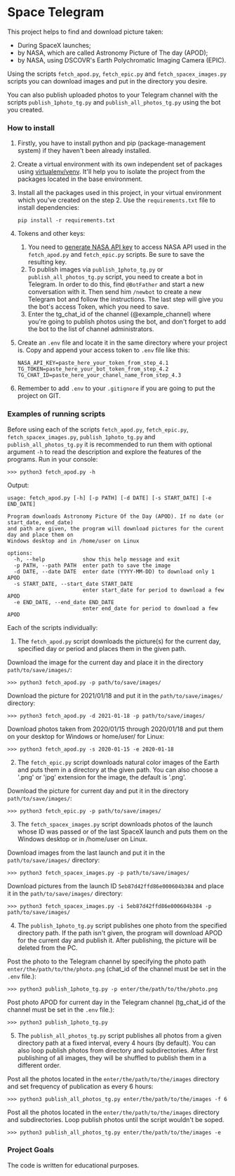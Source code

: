# Space Telegram

This project helps to find and download picture taken:
- During SpaceX launches;
- by NASA, which are called Astronomy Picture of The day (APOD);
- by NASA, using DSCOVR's Earth Polychromatic Imaging Camera (EPIC).

Using the scripts `fetch_apod.py`, `fetch_epic.py` and `fetch_spacex_images.py` scripts you can download images and put in the directory you desire.

You can also publish uploaded photos to your Telegram channel with the scripts `publish_1photo_tg.py` and `publish_all_photos_tg.py` using the bot you created.

### How to install

1. Firstly, you have to install python and pip (package-management system) if they haven't been already installed.

2. Create a virtual environment with its own independent set of packages using [virtualenv/venv](https://docs.python.org/3/library/venv.html). It'll help you to isolate the project from the packages located in the base environment.

3. Install all the packages used in this project, in your virtual environment which you've created on the step 2. Use the `requirements.txt` file to install dependencies:
    ```console
    pip install -r requirements.txt
    ```
4. Tokens and other keys:
   1. You need to [generate NASA API key](https://api.nasa.gov/) to access NASA API used in the `fetch_apod.py` and `fetch_epic.py` scripts. Be sure to save the resulting key.
   2. To publish images via `publish_1photo_tg.py` or `publish_all_photos_tg.py` script, you need to create a bot in Telegram. In order to do this, find `@BotFather` and start a new conversation with it. Then send him `/newbot` to create a new Telegram bot and follow the instructions. The last step will give you the bot's access Token, which you need to save.
   3. Enter the tg_chat_id of the channel (@example_channel) where you're going to publish photos using the bot, and don't forget to add the bot to the list of channel administrators.


5. Create an `.env` file and locate it in the same directory where your project is. Copy and append your access token to `.env` file like this:
    ```
    NASA_API_KEY=paste_here_your_token_from_step_4.1
    TG_TOKEN=paste_here_your_bot_token_from_step_4.2
    TG_CHAT_ID=paste_here_your_chanel_name_from_step_4.3
    ```
6. Remember to add `.env` to your `.gitignore` if you are going to put the project on GIT.

### Examples of running scripts

Before using each of the scripts `fetch_apod.py`, `fetch_epic.py`, `fetch_spacex_images.py`, `publish_1photo_tg.py` and `publish_all_photos_tg.py` it is recommended to run them with optional argument `-h` to read the description and explore the features of the programs.
Run in your console:
```Console
>>> python3 fetch_apod.py -h
```

Output:
```Console
usage: fetch_apod.py [-h] [-p PATH] [-d DATE] [-s START_DATE] [-e END_DATE]

Program downloads Astronomy Picture Of the Day (APOD). If no date (or start_date, end_date)
and path are given, the program will download pictures for the curent day and place them on
Windows desktop and in /home/user on Linux

options:
  -h, --help            show this help message and exit
  -p PATH, --path PATH  enter path to save the image
  -d DATE, --date DATE  enter date (YYYY-MM-DD) to download only 1 APOD
  -s START_DATE, --start_date START_DATE
                        enter start_date for period to download a few APOD
  -e END_DATE, --end_date END_DATE
                        enter end_date for period to download a few APOD
```
Each of the scripts individually:

1. The `fetch_apod.py` script downloads the picture(s) for the current day, specified day or period and places them in the given path.

Download the image for the current day and place it in the directory `path/to/save/images/`:
```Console
>>> python3 fetch_apod.py -p path/to/save/images/
```

Download the picture for 2021/01/18 and put it in the `path/to/save/images/` directory:
```Console
>>> python3 fetch_apod.py -d 2021-01-18 -p path/to/save/images/
```

Download photos taken from 2020/01/15 through 2020/01/18 and put them on your desktop for Windows or home/user/ for Linux:
```Console
>>> python3 fetch_apod.py -s 2020-01-15 -e 2020-01-18
```

2. The `fetch_epic.py` script downloads natural color images of the Earth and puts them in a directory at the given path. You can also choose a '.png' or 'jpg' extension for the image, the default is '.png'.

Download the picture for current day and put it in the directory `path/to/save/images/`:
```Console
>>> python3 fetch_epic.py -p path/to/save/images/
```
3. The `fetch_spacex_images.py` script downloads photos of the launch whose ID was passed or of the last SpaceX launch and puts them on the Windows desktop or in /home/user on Linux.

Download images from the last launch and put it in the `path/to/save/images/` directory:
```Console
>>> python3 fetch_spacex_images.py -p path/to/save/images/
```

Download pictures from the launch ID `5eb87d42ffd86e000604b384` and place it in the `path/to/save/images/` directory:
```Console
>>> python3 fetch_spacex_images.py -i 5eb87d42ffd86e000604b384 -p path/to/save/images/
```

4. The `publish_1photo_tg.py` script publishes one photo from the specified directory path. If the path isn't given, the program will download APOD for the current day and publish it. After publishing, the picture will be deleted from the PC.

Post the photo to the Telegram channel by specifying the photo path `enter/the/path/to/the/photo.png` (сhat_id of the channel must be set in the `.env` file.):

```Console
>>> python3 publish_1photo_tg.py -p enter/the/path/to/the/photo.png
```

Post photo APOD for current day in the Telegram channel (tg_chat_id of the channel must be set in the `.env` file.):
```Console
>>> python3 publish_1photo_tg.py
```

5. The `publish_all_photos_tg.py` script publishes all photos from a given directory path at a fixed interval, every 4 hours (by default). You can also loop publish photos from directory and subdirectories. After first publishing of all images, they will be shuffled to publish them in a different order.

Post all the photos located in the `enter/the/path/to/the/images` directory and set frequency of publication as every 6 hours:
```Console
>>> python3 publish_all_photos_tg.py enter/the/path/to/the/images -f 6
```

Post all the photos located in the `enter/the/path/to/the/images` directory and subdirectories. Loop publish photos until the script wouldn't be soped.
```Console
>>> python3 publish_all_photos_tg.py enter/the/path/to/the/images -e
```

### Project Goals
The code is written for educational purposes.
